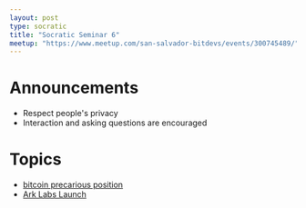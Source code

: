 ```yaml
---
layout: post
type: socratic
title: "Socratic Seminar 6"
meetup: "https://www.meetup.com/san-salvador-bitdevs/events/300745489/"
---
```


# Announcements

- Respect people's privacy
- Interaction and asking questions are encouraged

# Topics

- [bitcoin precarious position](https://bluematt.bitcoin.ninja/2024/05/11/bitcoins-precarious-position/)
- [Ark Labs Launch](https://blog.arklabs.to/introducing-ark-labs-a-new-venture-to-bring-seamless-and-scalable-payments-to-bitcoin-811388c0001b)
